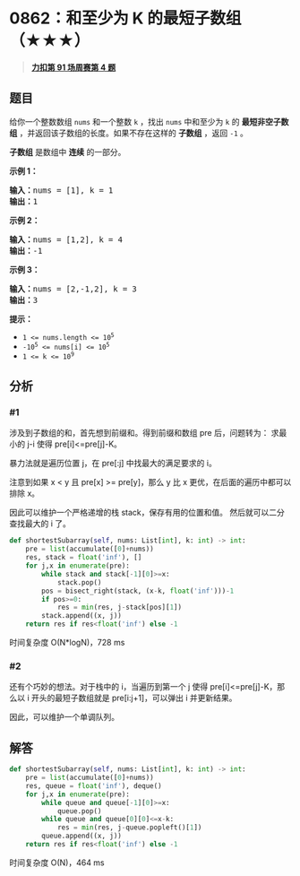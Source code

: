 # 0862：和至少为 K 的最短子数组（★★★）


> <u>**[力扣第 91 场周赛第 4 题](https://leetcode.cn/problems/shortest-subarray-with-sum-at-least-k/)**</u>

## 题目

<p>给你一个整数数组 <code>nums</code> 和一个整数 <code>k</code> ，找出 <code>nums</code> 中和至少为 <code>k</code> 的 <strong>最短非空子数组</strong> ，并返回该子数组的长度。如果不存在这样的 <strong>子数组</strong> ，返回 <code>-1</code> 。</p>

<p><strong>子数组</strong> 是数组中 <strong>连续</strong> 的一部分。</p>



<ol>
</ol>

<p><strong>示例 1：</strong></p>

<pre>
<strong>输入：</strong>nums = [1], k = 1
<strong>输出：</strong>1
</pre>

<p><strong>示例 2：</strong></p>

<pre>
<strong>输入：</strong>nums = [1,2], k = 4
<strong>输出：</strong>-1
</pre>

<p><strong>示例 3：</strong></p>

<pre>
<strong>输入：</strong>nums = [2,-1,2], k = 3
<strong>输出：</strong>3
</pre>



<p><strong>提示：</strong></p>

<ul>
<li><code>1 &lt;= nums.length &lt;= 10<sup>5</sup></code></li>
<li><code>-10<sup>5</sup> &lt;= nums[i] &lt;= 10<sup>5</sup></code></li>
<li><code>1 &lt;= k &lt;= 10<sup>9</sup></code></li>
</ul>


## 分析

### #1

涉及到子数组的和，首先想到前缀和。得到前缀和数组 pre 后，问题转为：
求最小的 j-i 使得 pre[i]<=pre[j]-K。

暴力法就是遍历位置 j，在 pre[:j] 中找最大的满足要求的 i。

注意到如果 x < y 且 pre[x] >= pre[y]，那么 y 比 x 更优，在后面的遍历中都可以排除 x。

因此可以维护一个严格递增的栈 stack，保存有用的位置和值。
然后就可以二分查找最大的 i 了。
	
```python
def shortestSubarray(self, nums: List[int], k: int) -> int:
    pre = list(accumulate([0]+nums))
    res, stack = float('inf'), []
    for j,x in enumerate(pre):
        while stack and stack[-1][0]>=x:
            stack.pop()
        pos = bisect_right(stack, (x-k, float('inf')))-1
        if pos>=0:
            res = min(res, j-stack[pos][1])
        stack.append((x, j))
    return res if res<float('inf') else -1
```
时间复杂度 O(N*logN)，728 ms

### #2

还有个巧妙的想法。对于栈中的 i，当遍历到第一个 j 使得 pre[i]<=pre[j]-K，那么以 i 开头的最短子数组就是
pre[i:j+1]，可以弹出 i 并更新结果。

因此，可以维护一个单调队列。

## 解答

```python
def shortestSubarray(self, nums: List[int], k: int) -> int:
    pre = list(accumulate([0]+nums))
    res, queue = float('inf'), deque()
    for j,x in enumerate(pre):
        while queue and queue[-1][0]>=x:
            queue.pop()
        while queue and queue[0][0]<=x-k:
            res = min(res, j-queue.popleft()[1])
        queue.append((x, j))
    return res if res<float('inf') else -1
```
时间复杂度 O(N)，464 ms

